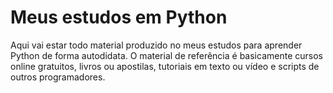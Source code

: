 # Meus estudos em Python

Aqui vai estar todo material produzido no meus estudos para aprender Python de forma autodidata. O material de referência é basicamente cursos online gratuitos, livros ou apostilas, tutoriais em texto ou vídeo e scripts de outros programadores.
